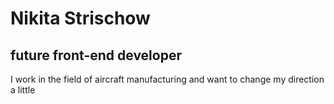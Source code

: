 # Nikita Strischow

## future front-end developer

I work in the field of aircraft manufacturing and want to change my direction a little